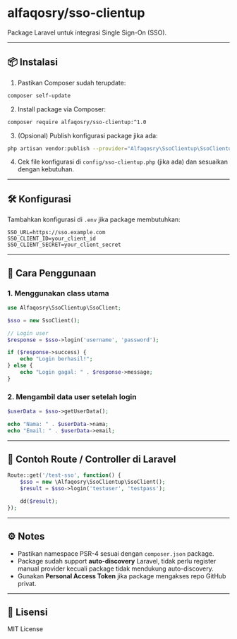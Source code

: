 # alfaqosry/sso-clientup

Package Laravel untuk integrasi Single Sign-On (SSO).

---

## 📦 Instalasi

1. Pastikan Composer sudah terupdate:

```bash
composer self-update
```

2. Install package via Composer:

```bash
composer require alfaqosry/sso-clientup:^1.0
```

3. (Opsional) Publish konfigurasi package jika ada:

```bash
php artisan vendor:publish --provider="Alfaqosry\SsoClientup\SsoClientupServiceProvider"
```

4. Cek file konfigurasi di `config/sso-clientup.php` (jika ada) dan sesuaikan dengan kebutuhan.

---

## 🛠️ Konfigurasi

Tambahkan konfigurasi di `.env` jika package membutuhkan:

```env
SSO_URL=https://sso.example.com
SSO_CLIENT_ID=your_client_id
SSO_CLIENT_SECRET=your_client_secret
```

---

## 🚀 Cara Penggunaan

### 1. Menggunakan class utama

```php
use Alfaqosry\SsoClientup\SsoClient;

$sso = new SsoClient();

// Login user
$response = $sso->login('username', 'password');

if ($response->success) {
    echo "Login berhasil!";
} else {
    echo "Login gagal: " . $response->message;
}
```

### 2. Mengambil data user setelah login

```php
$userData = $sso->getUserData();

echo "Nama: " . $userData->nama;
echo "Email: " . $userData->email;
```

---

## 📌 Contoh Route / Controller di Laravel

```php
Route::get('/test-sso', function() {
    $sso = new \Alfaqosry\SsoClientup\SsoClient();
    $result = $sso->login('testuser', 'testpass');

    dd($result);
});
```

---

## ⚙️ Notes

* Pastikan namespace PSR-4 sesuai dengan `composer.json` package.
* Package sudah support **auto-discovery** Laravel, tidak perlu register manual provider kecuali package tidak mendukung auto-discovery.
* Gunakan **Personal Access Token** jika package mengakses repo GitHub privat.

---

## 📄 Lisensi

MIT License
